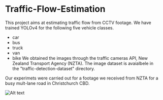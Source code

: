 # Traffic-Flow-Estimation

This project aims at estimating traffic flow from CCTV footage. We have trained YOLOv4 for the following five vehicle classes.

* car
* bus
* truck
* van
* bike
We obtained the images through the traffic cameras API, New Zealand Transport Agency (NZTA). The image dataset is avaialbele in the "traffic-detection-dataset" directory.

Our experimets were carried out for a footage we received from NZTA for a busy mult-lane road in Christchurch CBD. 

![Alt text](traffic.gif)
